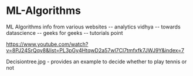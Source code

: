 # ML-Algorithms
ML Algorithms info from various websites -- analytics vidhya -- towards datascience -- geeks for geeks -- tutorials point 


https://www.youtube.com/watch?v=8PJ24SrQqy8&list=PL3pGy4HtqwD2a57wl7Cl7tmfxfk7JWJ9Y&index=7


Decisiontree.jpg - provides an example to decide whether to play tennis or not
